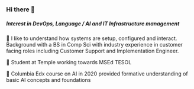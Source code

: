 ### Hi there 👋

##### Interest in DevOps, Language / AI and IT Infrastructure management

🤔 I like to understand how systems are setup, configured and interact.  Background with a BS in Comp Sci with industry experience in customer facing roles including Customer Support and Implementation Engineer.

🔭 Student at Temple working towards MSEd TESOL

🌱 Columbia Edx course on AI in 2020 provided formative understanding of basic AI concepts and foundations

<!--
**brianlamb/brianlamb** is a ✨ _special_ ✨ repository because its `README.md` (this file) appears on your GitHub profile.

Here are some ideas to get you started:

- 🔭 I’m currently working on ...
- 🌱 I’m currently learning ...
- 👯 I’m looking to collaborate on ...
- 🤔 I’m looking for help with ...
- 💬 Ask me about ...
- 📫 How to reach me: ...
- 😄 Pronouns: ...
- ⚡ Fun fact: ...
-->
